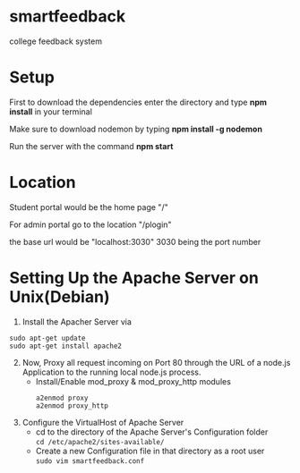 # smartfeedback
college feedback system

# Setup

First to download the dependencies enter the directory and type **npm install** in your terminal

Make sure to download nodemon by typing **npm install -g nodemon**

Run the server with the command **npm start**

# Location

Student portal would be the home page "/"

For admin portal go to the location "/plogin"

the base url would be "localhost:3030" 3030 being the port number

# Setting Up the Apache Server on Unix(Debian)

1. Install the Apacher Server via   
```
sudo apt-get update   
sudo apt-get install apache2
```
2. Now, Proxy all request incoming on Port 80 through the URL of a node.js Application to the running local node.js process.   
    - Install/Enable mod_proxy & mod_proxy_http modules  
      ```
      a2enmod proxy
      a2enmod proxy_http
      ```
3. Configure the VirtualHost of Apache Server
    - cd to the directory of the Apache Server's Configuration folder   
    `cd /etc/apache2/sites-available/`
    - Create a new Configuration file in that directory as a root user   
    `sudo vim smartfeedback.conf`

